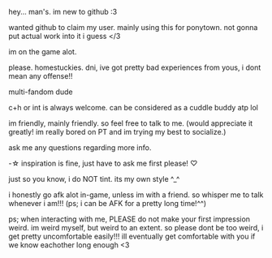 hey... man's. im new to github :3

wanted github to claim my user. mainly using this for ponytown. not gonna put actual work into it i guess </3

im on the game alot.

please. homestuckies. dni, ive got pretty bad experiences from yous, i dont mean any offense!!

multi-fandom dude

c+h or int is always welcome. can be considered as a cuddle buddy atp lol

im friendly, mainly friendly.
so feel free to talk to me. (would appreciate it greatly! im really bored on PT and im trying my best to socialize.)

ask me any questions regarding more info.

-☆ inspiration is fine, just have to ask me first please! ♡

just so you know, i do NOT tint. its my own style ^_^

i honestly go afk alot in-game, unless im with a friend. so whisper me to talk whenever i am!!! (ps; i can be AFK for a pretty long time!^^)

ps; when interacting with me, PLEASE do not make your first impression weird. im weird myself, but weird to an extent. so please dont be too weird, i get pretty uncomfortable easily!!! ill eventually get comfortable with you if we know eachother long enough <3
